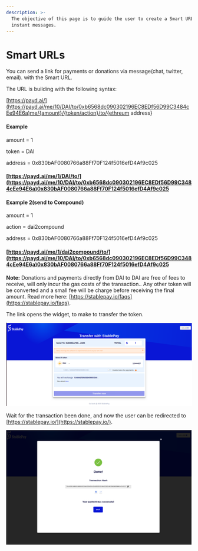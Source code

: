 ```yaml
---
description: >-
  The objective of this page is to guide the user to create a Smart URL for
  instant messages.
---
```


# Smart URLs

You can send a link for payments or donations via message\(chat, twitter, email\). with the Smart URL.

The URL is building with the following syntax:

[https://payd.ai/](https://payd.ai/me/10/DAI/to/0xb6568dc090302196EC8EDf56D99C3484cEe94E6a)me/{amount}/{token/action}/to/{ethreum address}

#### Example

amount = 1

token = DAI

address = 0x830bAF0080766a88Ff70F124f5016efD4Af9c025

#### [https://payd.ai/me/1/DAI/to/](https://payd.ai/me/10/DAI/to/0xb6568dc090302196EC8EDf56D99C3484cEe94E6a)0x830bAF0080766a88Ff70F124f5016efD4Af9c025

#### Example 2\(send to Compound\)

amount = 1

action = dai2compound

address = 0x830bAF0080766a88Ff70F124f5016efD4Af9c025

#### [https://payd.ai/me/1/dai2compound/to/](https://payd.ai/me/10/DAI/to/0xb6568dc090302196EC8EDf56D99C3484cEe94E6a)0x830bAF0080766a88Ff70F124f5016efD4Af9c025

**Note:** Donations and payments directly from DAI to DAI are free of fees to receive, will only incur the gas costs of the transaction.. Any other token will be converted and a small fee will be charge before receiving the final amount. Read more here: [https://stablepay.io/faqs](https://stablepay.io/faqs).

The link opens the widget, to make to transfer the token.

![](../.gitbook/assets/image%20%285%29.png)

Wait for the transaction been done, and now the user can be redirected to [https://stablepay.io/](https://stablepay.io/).

![](../.gitbook/assets/image%20%2810%29.png)

